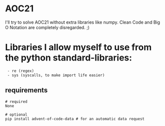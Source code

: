 # AOC21
I'll try to solve AOC21 without extra libraries like numpy.
Clean Code and Big O Notation are completely disregarded. ;)

# Libraries I allow myself to use from the python standard-libraries:
```
 - re (regex)
 - sys (syscalls, to make import life easier)
```

## requirements
```
# required
None

# optional
pip install advent-of-code-data # for an automatic data request
```
